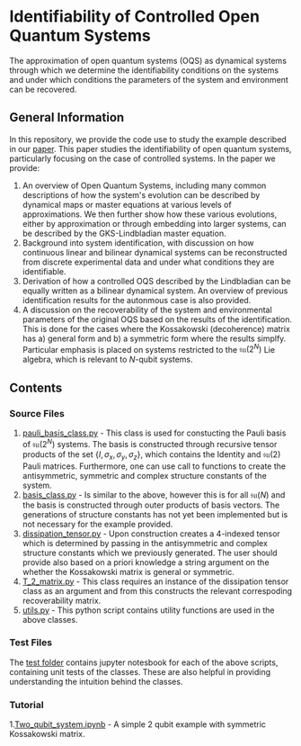# Identifiability of Controlled Open Quantum Systems

The approximation of  open quantum systems (OQS) as dynamical systems through which we determine the identifiability conditions on the systems and under which conditions the parameters of the system and environment can be recovered. 

## General Information

In this repository, we provide the code use to study the example described in our [paper](https://arxiv.org/abs/2501.05270). This paper studies the identifiability of open quantum systems, particularly focusing on the case of controlled systems. In the paper we provide:

1) An overview of Open Quantum Systems, including many common descriptions of how the system's evolution can be described by dynamical maps or master equations at various levels of approximations. We then further show how these various evolutions, either by approximation or through embedding into larger systems, can be described by the GKS-Lindbladian master equation. 
2) Background into system identification, with discussion on how continuous linear and bilinear dynamical systems can be reconstructed from discrete experimental data and under what conditions they are identifiable. 
3) Derivation of how a controlled OQS described by the Lindbladian can be equally written as a bilinear dynamical system. An overview of previous identification results for the autonmous case is also provided.
4) A discussion on the recoverability of the system and environmental parameters of the original OQS based on the results of the identification. This is done for the cases where the Kossakowski (decoherence) matrix has  a) general form and b) a symmetric form where the results simplfy. Particular emphasis is placed on systems restricted to the $\mathfrak{su}(2^{N})$ Lie algebra, which is relevant to $N$-qubit systems. 

## Contents

### Source Files

1. [pauli_basis_class.py](./src/pauli_basis_class.py) - This class is used for constucting the Pauli basis of $\mathfrak{su}(2^{N})$ systems. The basis is constructed through recursive tensor products of the set $\{I, \sigma_x, \sigma_y, \sigma_z \}$, which contains the Identity and  $\mathfrak{su}(2)$ Pauli matrices. Furthermore, one can use call to functions to create the antisymmetric, symmetric and complex structure constants of the system. 
2. [basis_class.py](./src/basis_class.py) - Is similar to the above, however this is for all $\mathfrak{su}(N)$ and the basis is constructed through outer products of basis vectors. The generations of structure constants has not yet been implemented but is not necessary for the example provided. 
3. [dissipation_tensor.py](./src/dissipation_tensor.py) - Upon construction creates a 4-indexed tensor which is determined by passing in the antisymmetric and complex structure constants which we previously generated. The user should provide also based on a priori knowledge a string argument on the whether the Kossakowski matrix is general or symmetric. 
4. [T_2_matrix.py](./src/T_2_matrix.py) - This class requires an instance of the dissipation tensor class as an argument and from this constructs the relevant correspoding recoverability matrix.
5. [utils.py](./src/utils.py) - This python script contains utility functions are used in the above classes. 

### Test Files

The [test folder](./tests/) contains jupyter notesbook for each of the above scripts, containing unit tests of the classes. These are also helpful in providing understanding the intuition behind the classes.  

### Tutorial

1.[Two_qubit_system.ipynb](./tutorials/Two_qubit_system.ipynb) -   A simple 2 qubit example with symmetric Kossakowski matrix. 